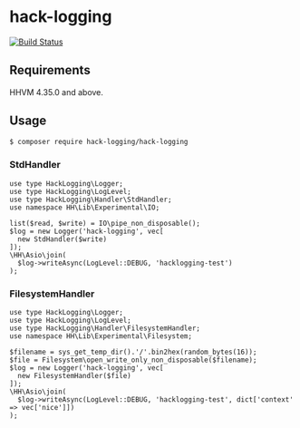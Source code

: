 # hack-logging

[![Build Status](https://travis-ci.org/ytake/hack-logging.svg?branch=master)](https://travis-ci.org/ytake/hack-logging)

## Requirements

HHVM 4.35.0 and above.

## Usage

```bash
$ composer require hack-logging/hack-logging
```

### StdHandler

```hack
use type HackLogging\Logger;
use type HackLogging\LogLevel;
use type HackLogging\Handler\StdHandler;
use namespace HH\Lib\Experimental\IO;

list($read, $write) = IO\pipe_non_disposable();
$log = new Logger('hack-logging', vec[
  new StdHandler($write)
]);
\HH\Asio\join(
  $log->writeAsync(LogLevel::DEBUG, 'hacklogging-test')
);
```

### FilesystemHandler

```hack
use type HackLogging\Logger;
use type HackLogging\LogLevel;
use type HackLogging\Handler\FilesystemHandler;
use namespace HH\Lib\Experimental\Filesystem;

$filename = sys_get_temp_dir().'/'.bin2hex(random_bytes(16));
$file = Filesystem\open_write_only_non_disposable($filename);
$log = new Logger('hack-logging', vec[
  new FilesystemHandler($file)
]);
\HH\Asio\join(
  $log->writeAsync(LogLevel::DEBUG, 'hacklogging-test', dict['context' => vec['nice']])
);
```
